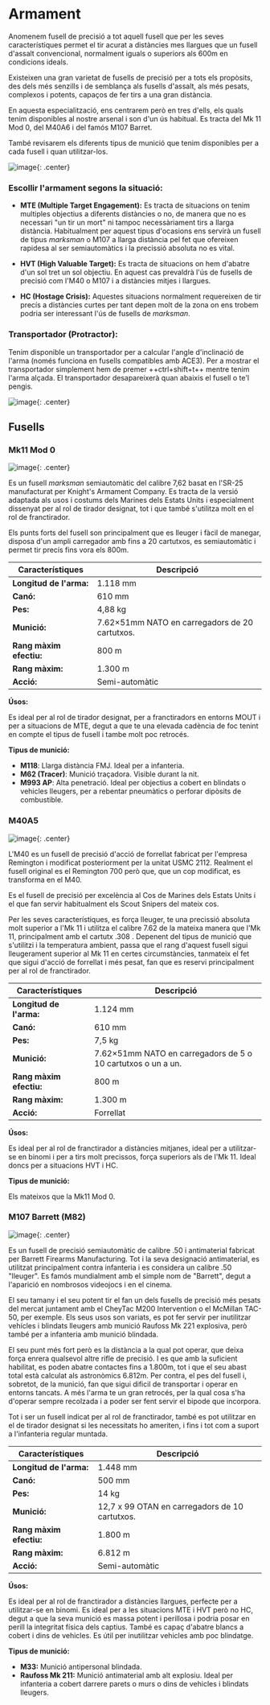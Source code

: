 # Armament

Anomenem fusell de precisió a tot aquell fusell que per les seves característiques permet el tir acurat a distàncies mes llargues que un fusell d'assalt convencional, normalment iguals o superiors als 600m en condicions ideals.

Existeixen una gran varietat de fusells de precisió per a tots els propòsits, des dels més senzills i de semblança als fusells d'assalt, als més pesats, complexos i potents, capaços de fer tirs a una gran distància.

En aquesta especialització, ens centrarem però en tres d'ells, els quals tenim disponibles al nostre arsenal i son d'un ús habitual. Es tracta del Mk 11 Mod 0, del M40A6 i del famós M107 Barret.

També revisarem els diferents tipus de munició que tenim disponibles per a cada fusell i quan utilitzar-los.

![image](../_imatges/fusells.png){: .center}

### Escollir l'armament segons la situació:

* **MTE (Multiple Target Engagement):** Es tracta de situacions on tenim multiples objectius a diferents distàncies o no, de manera que no es necessari "un tir un mort" ni tampoc necessàriament tirs a llarga distància. Habitualment per aquest tipus d'ocasions ens servirà un fusell de tipus *marksman* o M107 a llarga distància pel fet que ofereixen rapidesa al ser semiautomàtics i la precissió absoluta no es vital.

* **HVT (High Valuable Target):** Es tracta de situacions on hem d'abatre d'un sol tret un sol objectiu. En aquest cas prevaldrà l'ús de fusells de precisió com l'M40 o M107 i a distàncies mitjes i llargues.

* **HC (Hostage Crisis):** Aquestes situacions normalment requereixen de tir precís a distàncies curtes per tant depen molt de la zona on ens trobem podria ser interessant l'ús de fusells de *marksman*.

### Transportador (Protractor):

Tenim disponible un transportador per a calcular l'angle d'inclinació de l'arma (només funciona en fusells compatibles amb ACE3). Per a mostrar el transportador simplement hem de premer ++ctrl+shift+t++ mentre tenim l'arma alçada. El transportador desapareixerà quan abaixis el fusell o te'l pengis.

![image](../_imatges/protractor.png){: .center}

## Fusells

### Mk11 Mod 0

![image](../_imatges/mk11.jpg){: .center}

Es un fusell *marksman* semiautomàtic del calibre 7,62 basat en l'SR-25 manufacturat per Knight's Armament Company. Es tracta de la versió adaptada als usos i costums dels Marines dels Estats Units i especialment dissenyat per al rol de tirador designat, tot i que també s'utilitza molt en el rol de franctirador.

Els punts forts del fusell son principalment que es lleuger i fàcil de manegar, disposa d'un ampli carregador amb fins a 20 cartutxos, es semiautomàtic i permet tir precís fins vora els 800m.

| **Característiques**                | **Descripció**                                                                                                 |
|-------------------------------------|----------------------------------------------------------------------------------------------------------------|
| **Longitud de l'arma:**             | 1.118 mm                                                                                                      |
| **Canó:**  | 610 mm                                                                                                       |
| **Pes:**                            | 4,88 kg                                                                                                        |
| **Munició:**                        | 7.62×51mm NATO en carregadors de 20 cartutxos.           |
| **Rang màxim efectiu:**                 | 800 m                                                                                                                |
| **Rang màxim:** | 1.300 m                                                                      |
| **Acció:**          | Semi-automàtic                                                                                                      |


**Úsos:** 

Es ideal per al rol de tirador designat, per a franctiradors en entorns MOUT i per a situacions de MTE, degut a que te una elevada cadència de foc tenint en compte el tipus de fusell i tambe molt poc retrocés.

**Tipus de munició:**

- **M118**: Llarga distància FMJ. Ideal per a infanteria.
- **M62 (Tracer)**: Munició traçadora. Visible durant la nit.
- **M993 AP**: Alta penetració. Ideal per objectius a cobert en blindats o vehicles lleugers, per a rebentar pneumàtics o perforar dipòsits de combustible.

### M40A5

![image](../_imatges/m40.jpg){: .center}

L'M40 es un fusell de precisió d'acció de forrellat fabricat per l'empresa Remington i modificat posteriorment per la unitat USMC 2112. Realment el fusell original es el Remington 700 però que, que un cop modificat, es transforma en el M40. 

Es el fusell de precisió per excelència al Cos de Marines dels Estats Units i el que fan servir habitualment els Scout Snipers del mateix cos.

Per les seves característiques, es força lleuger, te una precissió absoluta molt superior a l'Mk 11 i utilitza el calibre 7.62 de la mateixa manera que l'Mk 11, principalment amb el cartutx .308 . Depenent del tipus de munició que s'utilitzi i la temperatura ambient, passa que el rang d'aquest fusell sigui lleugerament superior al Mk 11 en certes circumstàncies, tanmateix el fet que sigui d'acció de forrellat i més pesat, fan que es reservi principalment per al rol de franctirador.

| **Característiques**                | **Descripció**                                                                                                 |
|-------------------------------------|----------------------------------------------------------------------------------------------------------------|
| **Longitud de l'arma:**             | 1.124 mm                                                                                                      |
| **Canó:**  | 610 mm                                                                                                       |
| **Pes:**                            | 7,5 kg                                                                                                        |
| **Munició:**                        | 7.62×51mm NATO en carregadors de 5 o 10 cartutxos o un a un.         |
| **Rang màxim efectiu:**                 | 800 m                                                                                                                |
| **Rang màxim:** | 1.300 m                                                                      |
| **Acció:**          | Forrellat                                                                                                     |


**Úsos:** 

Es ideal per al rol de franctirador a distàncies mitjanes, ideal per a utilitzar-se en binomi i per a tirs molt precissos, força superiors als de l'Mk 11. Ideal doncs per a situacions HVT i HC.

**Tipus de munició:**

Els mateixos que la Mk11 Mod 0.

### M107 Barrett (M82)

![image](../_imatges/m107.jpg){: .center}

Es un fusell de precisió semiautomàtic de calibre .50 i antimaterial fabricat per Barrett Firearms Manufacturing. Tot i la seva designació antimaterial, es utilitzat principalment contra infanteria i es considera un calibre .50 "lleuger". Es famós mundialment amb el simple nom de "Barrett", degut a l'aparició en nombrosos videojocs i en el cinema.

El seu tamany i el seu potent tir el fan un dels fusells de precisió més pesats del mercat juntament amb el CheyTac M200 Intervention o el McMillan TAC-50, per exemple. Els seus usos son variats, es pot fer servir per inutilitzar vehícles i blindats lleugers amb munició Raufoss Mk 221 explosiva, però també per a infanteria amb munició blindada.

El seu punt més fort però es la distància a la qual pot operar, que deixa força enrera qualsevol altre rifle de precisió. I es que amb la suficient habilitat, es poden abatre contactes fins a 1.800m, tot i que el seu abast total està calculat als astronòmics 6.812m. Per contra, el pes del fusell i, sobretot, de la munició, fan que sigui dificil de transportar i operar en entorns tancats. A més l'arma te un gran retrocés, per la qual cosa s'ha d'operar sempre recolzada i a poder ser fent servir el bipode que incorpora.

Tot i ser un fusell indicat per al rol de franctirador, també es pot utilitzar en el de tirador designat si les necessitats ho ameriten, i fins i tot com a suport a l'infanteria regular muntada.

| **Característiques**                | **Descripció**                                                                                                 |
|-------------------------------------|----------------------------------------------------------------------------------------------------------------|
| **Longitud de l'arma:**             | 1.448 mm                                                                                                      |
| **Canó:**  | 500 mm                                                                                                       |
| **Pes:**                            | 14 kg                                                                                                        |
| **Munició:**                        | 12,7 x 99 OTAN en carregadors de 10 cartutxos.        |
| **Rang màxim efectiu:**                 | 1.800 m                                                                                                                |
| **Rang màxim:** | 6.812 m                                                                      |
| **Acció:**          | Semi-automàtic                                                                                                     |


**Úsos:** 

Es ideal per al rol de franctirador a distàncies llargues, perfecte per a utilitzar-se en binomi. Es ideal per a les situacions MTE i HVT però no HC, degut a que la seva munició es massa potent i perillosa i podria posar en perill la integritat física dels captius. També es capaç d'abatre blancs a cobert i dins de vehicles. Es útil per inutilitzar vehicles amb poc blindatge.

**Tipus de munició:**

- **M33:** Munició antipersonal blindada.
- **Raufoss Mk 211:** Munició antimaterial amb alt explosiu. Ideal per infanteria a cobert darrere parets o murs o dins de vehicles i blindats lleugers.
